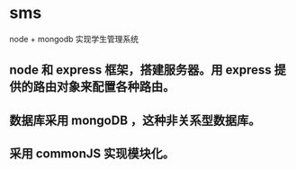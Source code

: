 # sms
node + mongodb 实现学生管理系统
## node 和 express 框架，搭建服务器。用 express 提供的路由对象来配置各种路由。
## 数据库采用 mongoDB ，这种非关系型数据库。
## 采用 commonJS 实现模块化。
 
